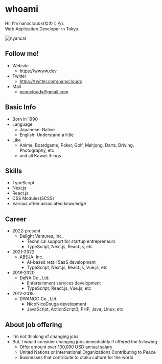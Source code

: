 # whoami  
Hi! I'm nanocloudx(なのくろ).  
Web Application Developer in Tokyo.  

![nyancat](https://wwww.dev/images/nyancat.png)

## Follow me!

- Website
  - https://wwww.dev
- Twitter
  - https://twitter.com/nanocloudx
- Mail
  - nanocloudx@gmail.com
  
## Basic Info
- Born in 1990
- Language
  - Japanese: Native
  - English: Understand a little
- Like
  - Anime, Boardgame, Poker, Golf, Mahjong, Darts, Driving, Photography, etc
  - and all Kawaii things

## Skills
- TypeScript
- Next.js
- React.js
- CSS Modules(SCSS)
- Various other associated knowledge

## Career
- 2022-present
  - Delight Ventures, Inc.
    - Technical support for startup entrepreneurs
    - TypeScript, Next.js, React.js, etc
- 2021-2022
  - ABEJA, Inc.
    - AI-based retail SaaS development
    - TypeScript, Next.js, React.js, Vue.js, etc
- 2018-2020
  - DeNA Co., Ltd.
    - Entertainment services development
    - TypeScript, React.js, Vue.js, etc
- 2012-2018
  - DWANGO Co., Ltd.
    - NicoNicoDouga development
    - JavaScript, ActionScript3, PHP, Java, Linux, etc

## About job offering
- I'm not thinking of changing jobs
- But, I would consider changing jobs immediately if offered the following
  - Offer amount over 100,000 USD annual salary
  - United Nations or International Organizations Contributing to Peace
  - Businesses that contribute to otaku culture for the world
